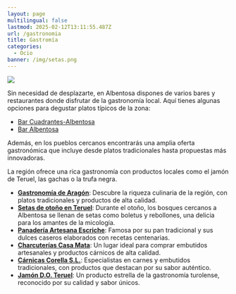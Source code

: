 ```yaml
---
layout: page
multilingual: false
lastmod: 2025-02-12T13:11:55.487Z
url: /gastronomia
title: Gastromía
categories:
  - Ocio
banner: /img/setas.png
---
```


![](/img/setas.png)

Sin necesidad de desplazarte, en Albentosa dispones de varios bares y restaurantes donde disfrutar de la gastronomía local. Aquí tienes algunas opciones para degustar platos típicos de la zona:

- [Bar Cuadrantes-Albentosa](https://g.co/kgs/EcMNVQs)
- [Bar Albentosa](https://g.co/kgs/pSQftvo)

Además, en los pueblos cercanos encontrarás una amplia oferta gastronómica que incluye desde platos tradicionales hasta propuestas más innovadoras.

La región ofrece una rica gastronomía con productos locales como el jamón de Teruel, las gachas o la trufa negra.

- **[Gastronomía de Aragón](https://www.turismodearagon.com/gastronomia/)**: Descubre la riqueza culinaria de la región, con platos tradicionales y productos de alta calidad.
- **[Setas de otoño en Teruel](https://degustateruel.com/es/blog/noticias/setas-de-otono-los-boletus-y-rebollones-en-teruel)**: Durante el otoño, los bosques cercanos a Albentosa se llenan de setas como boletus y rebollones, una delicia para los amantes de la micología.
- **[Panadería Artesana Escriche](https://ponaragonentumesa.com/directorio/sector/productores/panaderia-reposteria-dulces-y-turrones/panaderia-artesana-escriche/)**: Famosa por su pan tradicional y sus dulces caseros elaborados con recetas centenarias.
- **[Charcuterías Casa Mata](https://g.co/kgs/n1HkYbu)**: Un lugar ideal para comprar embutidos artesanales y productos cárnicos de alta calidad.
- **[Cárnicas Corella S.L.](https://g.co/kgs/C9kzfgp)**: Especialistas en carnes y embutidos tradicionales, con productos que destacan por su sabor auténtico.
- **[Jamón D.O. Teruel](https://jamondeteruel.com/es/)**: Un producto estrella de la gastronomía turolense, reconocido por su calidad y sabor únicos.
